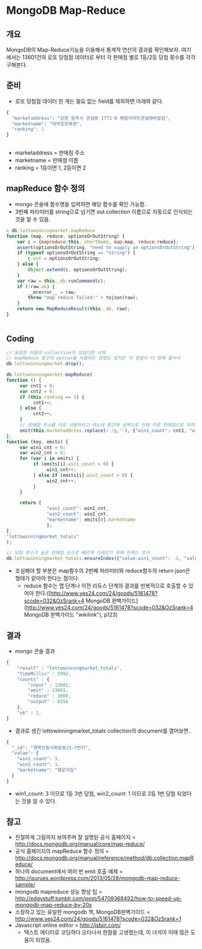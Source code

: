 MongoDB Map-Reduce
==================

개요
----

MongoDB의 Map-Reduce기능을 이용해서 통계적 연산의 결과를 확인해보자.
여기에서는 13601건의 로또 당첨점 데이터로 부터 각 판매점 별로 1등/2등
당첨 횟수를 각각 구해본다.

준비
----

-   로또 당첨점 데이터 한 개는 필요 없는 field를 제외하면 아래와 같다.

```javascript
{
  "marketaddress": "강원 원주시 관설동 1771-6 패밀리마트관설에버빌점",
  "marketname": "대박로또복권",
  "ranking": 1
}
 
```

-   marketaddress = 판매점 주소
-   marketname = 판매점 이름
-   ranking = 1등이면 1, 2등이면 2

mapReduce 함수 정의
-------------------

-   mongo 콘솔에 함수명을 입력하면 해당 함수를 확인 가능함.
-   3번째 파라미터를 string으로 넘기면 out collection 이름으로 자동으로
    인식되는 것을 알 수 있음.

```javascript
> db.lottowinningmarket.mapReduce
function (map, reduce, optionsOrOutString) {
    var c = {mapreduce:this._shortName, map:map, reduce:reduce};
    assert(optionsOrOutString, "need to supply an optionsOrOutString");
    if (typeof optionsOrOutString == "string") {
        c.out = optionsOrOutString;
    } else {
        Object.extend(c, optionsOrOutString);
    }
    var raw = this._db.runCommand(c);
    if (!raw.ok) {
        __mrerror__ = raw;
        throw "map reduce failed:" + tojson(raw);
    }
    return new MapReduceResult(this._db, raw);
}
 
```

Coding
------

```javascript
// 동일한 이름의 collection이 있었다면 삭제
// mapReduce 함수의 option을 이용하는 방법도 있지만 이 방법이 더 맘에 들어서
db.lottowinningmarket.drop();

db.lottowinningmarket.mapReduce(
function () {
     var cnt1 = 0;
     var cnt2 = 0;
     if (this.ranking == 1) {
          cnt1++;
     } else {
          cnt2++;
     }
     // 판매점 주소를 키로 사용하려고 하는데 중간에 공백으로 인해 다른 판매점으로 처리되지 않도록 공백을 제거함.
     emit(this.marketaddress.replace(/ /g,''), {"win1_count": cnt1, "win2_count": cnt2, "marketname": this.marketname});
},
function (key, emits) {
     var win1_cnt = 0;
     var win2_cnt = 0;
     for (var i in emits) {
          if (emits[i].win1_count > 0) {
               win1_cnt++;
          } else if (emits[i].win2_count > 0) {
               win2_cnt++;
          }
     }

     return {
               "win1_count": win1_cnt,
               "win2_count": win2_cnt,
               "marketname": emits[0].marketname
               };
},
"lottowinningmarket_totals"
);

// 당첨 횟수가 높은 판매점 순으로 빠르게 가져오기 위해 인덱스 추가
db.lottowinningmarket_totals.ensureIndex({"value.win1_count": -1, "value.win2_count": -1});
```

-   조심해야 할 부분은 map함수의 2번째 파라미터와 reduce함수의 return
    json은 형태가 같아야 한다는 점이다.
    -   reduce 함수는 맵 단계나 이전 리듀스 단계의 결과를 반복적으로
        호출할 수 있어야
        한다.([http://www.yes24.com/24/goods/5161478?scode=032&OzSrank=4
        MongoDB
        완벽가이드](http://www.yes24.com/24/goods/5161478?scode=032&OzSrank=4 MongoDB 완벽가이드 "wikilink"),
        p123)

결과
----

-   mongo 콘솔 결과

```javascript
{
    "result" : "lottowinningmarket_totals",
    "timeMillis" : 1992,
    "counts" : {
        "input" : 13601,
        "emit" : 13601,
        "reduce" : 3060,
        "output" : 6256
    },
    "ok" : 1,
}
```

-   결과로 생긴 lottowinningmarket\_totals collection의 document를
    열어보면..

```javascript
{
  "_id": "경북안동시북문동23-7번지",
  "value": {
    "win1_count": 3,
    "win2_count": 1,
    "marketname": "행운의집"
  }
}
```

-   win1\_count: 3 이므로 1등 3번 당첨, win2\_count: 1 이므로 2등 1번
    당첨 되었다는 것을 알 수 있다.

참고
----

-   친절하게 그림까지 보여주며 잘 설명된 공식 홈페이지 =
    <http://docs.mongodb.org/manual/core/map-reduce/>
-   공식 홈페이지의 mapReduce 함수 정의 =
    <http://docs.mongodb.org/manual/reference/method/db.collection.mapReduce/>
-   하나의 document에서 여러 번 emit 호출 예제 =
    <http://isurues.wordpress.com/2013/05/28/mongodb-map-reduce-sample/>
-   mongodb mapreduce 성능 향상 팁 =
    <http://edgystuff.tumblr.com/post/54709368492/how-to-speed-up-mongodb-map-reduce-by-20x>
-   소장하고 있는 유일한 mongodb 책, MongoDB완벽가이드 =
    <http://www.yes24.com/24/goods/5161478?scode=032&OzSrank=1>
-   Javascript online editor = <http://jsbin.com/>
    -   텍스트 에디터로 코딩하다 오타나서 한참을 고생했는데, 이 녀석이
        이때 많은 도움이 되었음.
